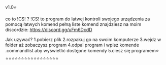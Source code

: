 v1.0⭐️

co to !CS! ? 
!CS! to program do latwej kontroli swojego urządzenia za pomocą łatwych komend
pełną liste komend znajdziesz na moim discordzie: https://discord.gg/uFm6DcdD

Jak uzywać?
1.pobierz plik
2.rozpakuj go na swoim komputerze
3.wejdz w folder aż zobaczysz program
4.odpal program i wpisz komende .commandlist aby wyświetlić dostępne komendy
5.ciesz się programem⭐️
⭐️⭐️⭐️⭐️⭐️⭐️⭐️⭐️⭐️⭐️⭐️⭐️⭐️⭐️⭐️⭐️⭐️
